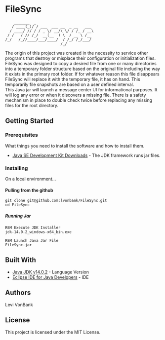 # FileSync
        _______  _
       / ____(_)/ / ___  ___ __  _ __   ___
      / ____/ // / / _ \/ __/\ \/ / /_ / __\
     / /   / // /_/  __(__  ) \  / __ \ /__
    /_/   /_//____/___/____/  / /_/ /_/___/
                             /_/ 
The origin of this project was created in the necessity to service other programs that destroy or misplace their configuration or initialization files. <br />
FileSync was designed to copy a desired file from one or many directories into a temporary folder structure based on the original file including the way it exists in the primary root folder. If for whatever reason this file disappears FileSync will replace it with the temporary file, it has on hand. This temporarily file snapshots are based on a user defined interval. <br />
This Java jar will launch a message center UI for informational purposes. It will log any error or when it discovers a missing file. There is a safety mechanism in place to double check twice before replacing any missing files for the root directory.

## Getting Started



### Prerequisites

What things you need to install the software and how to install them.
* [Java SE Development Kit Downloads](https://www.oracle.com/java/technologies/downloads/) - The JDK framework runs jar files.

### Installing
On a local environment...
    
#### Pulling from the github
```
git clone git@github.com:lvonbank/FileSync.git
cd FileSync
```
    
##### Running Jar
```
REM Execute JDK Installer
jdk-14.0.2_windows-x64_bin.exe

REM Launch Java Jar File
FileSync.jar
```

## Built With

* [Java JDK v14.0.2](https://www.oracle.com/java/technologies/javase/jdk14-archive-downloads.html) - Language Version
* [Eclipse IDE for Java Developers](https://www.eclipse.org/downloads/) - IDE

## Authors

Levi VonBank

## License

This project is licensed under the MIT License.